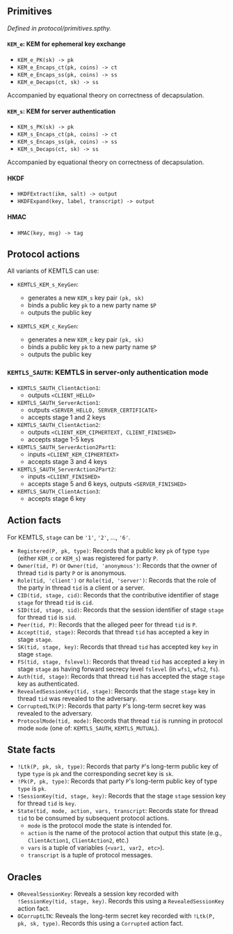 ## Primitives

*Defined in protocol/primitives.spthy.*

#### `KEM_e`: KEM for ephemeral key exchange

- `KEM_e_PK(sk) -> pk`
- `KEM_e_Encaps_ct(pk, coins) -> ct`
- `KEM_e_Encaps_ss(pk, coins) -> ss`
- `KEM_e_Decaps(ct, sk) -> ss`

Accompanied by equational theory on correctness of decapsulation.

#### `KEM_s`: KEM for server authentication

- `KEM_s_PK(sk) -> pk`
- `KEM_s_Encaps_ct(pk, coins) -> ct`
- `KEM_s_Encaps_ss(pk, coins) -> ss`
- `KEM_s_Decaps(ct, sk) -> ss`

Accompanied by equational theory on correctness of decapsulation.

#### HKDF

- `HKDFExtract(ikm, salt) -> output`
- `HKDFExpand(key, label, transcript) -> output`

#### HMAC

- `HMAC(key, msg) -> tag`

## Protocol actions

All variants of KEMTLS can use:

- `KEMTLS_KEM_s_KeyGen`:
	- generates a new `KEM_s` key pair `(pk, sk)`
	- binds a public key `pk` to a new party name `$P`
	- outputs the public key

- `KEMTLS_KEM_c_KeyGen`:
	- generates a new `KEM_c` key pair `(pk, sk)`
	- binds a public key `pk` to a new party name `$P`
	- outputs the public key

### `KEMTLS_SAUTH`: KEMTLS in server-only authentication mode

- `KEMTLS_SAUTH_ClientAction1`:
	- outputs `<CLIENT_HELLO>`
- `KEMTLS_SAUTH_ServerAction1`:
	- outputs `<SERVER_HELLO, SERVER_CERTIFICATE>`
	- accepts stage 1 and 2 keys
- `KEMTLS_SAUTH_ClientAction2`:
	- outputs `<CLIENT_KEM_CIPHERTEXT, CLIENT_FINISHED>`
	- accepts stage 1-5 keys
- `KEMTLS_SAUTH_ServerAction2Part1`:
	- inputs `<CLIENT_KEM_CIPHERTEXT>`
	- accepts stage 3 and 4 keys
- `KEMTLS_SAUTH_ServerAction2Part2`:
	- inputs `<CLIENT_FINISHED>`
	- accepts stage 5 and 6 keys, outputs `<SERVER_FINISHED>`
- `KEMTLS_SAUTH_ClientAction3`: 
	- accepts stage 6 key

## Action facts

For KEMTLS, `stage` can be `'1'`, `'2'`, ..., `'6'`.

- `Registered(P, pk, type)`: Records that a public key `pk` of type `type` (either `KEM_c` or `KEM_s`) was registered for party `P`.
- `Owner(tid, P)` or `Owner(tid, 'anonymous')`: Records that the owner of thread `tid` is party `P` or is anonymous.
- `Role(tid, 'client')` or `Role(tid, 'server')`: Records that the role of the party in thread `tid` is a client or a server.
- `CID(tid, stage, cid)`: Records that the contributive identifier of stage `stage` for thread `tid` is `cid`.
- `SID(tid, stage, sid)`: Records that the session identifier of stage `stage` for thread `tid` is `sid`.
- `Peer(tid, P)`: Records that the alleged peer for thread `tid` is `P`.
- `Accept(tid, stage)`: Records that thread `tid` has accepted a key in stage `stage`.
- `SK(tid, stage, key)`: Records that thread `tid` has accepted key `key` in stage `stage`.
- `FS(tid, stage, fslevel)`: Records that thread `tid` has accepted a key in stage `stage` as having forward secrecy level `fslevel` (in `wfs1`, `wfs2`, `fs`).
- `Auth(tid, stage)`: Records that thread `tid` has accepted the stage `stage` key as authenticated.
- `RevealedSessionKey(tid, stage)`: Records that the stage `stage` key in thread `tid` was revealed to the adversary.
- `CorruptedLTK(P)`: Records that party `P`'s long-term secret key was revealed to the adversary.
- `ProtocolMode(tid, mode)`: Records that thread `tid` is running in protocol mode `mode` (one of: `KEMTLS_SAUTH`, `KEMTLS_MUTUAL`).

## State facts

- `!Ltk(P, pk, sk, type)`: Records that party `P`'s long-term public key of type `type` is `pk` and the corresponding secret key is `sk`.
- `!Pk(P, pk, type)`: Records that party `P`'s long-term public key of type `type` is `pk`.
- `!SessionKey(tid, stage, key)`: Records that the stage `stage` session key for thread `tid` is `key`.
- `State(tid, mode, action, vars, transcript`: Records state for thread `tid` to be consumed by subsequent protocol actions. 
	- `mode` is the protocol mode the state is intended for.
	- `action` is the name of the protocol action that output this state (e.g., `ClientAction1`, `ClientAction2`, etc.)
	- `vars` is a tuple of variables (`<var1, var2, etc>`).
	- `transcript` is a tuple of protocol messages.

## Oracles

- `ORevealSessionKey`: Reveals a session key recorded with `!SessionKey(tid, stage, key)`. Records this using a `RevealedSessionKey` action fact.
- `OCorruptLTK`: Reveals the long-term secret key recorded with `!Ltk(P, pk, sk, type)`. Records this using a `Corrupted` action fact.
